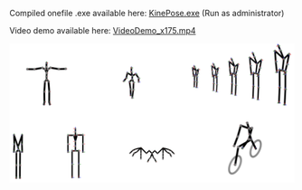Compiled onefile .exe available here: [KinePose.exe](Dist/KinePose.exe) (Run as administrator)

Video demo available here: [VideoDemo_x175.mp4]('Demo%20video/VideoDemo_x175.mp4')

<img src="../images/chains.png" alt="KinePose Chains" width="900"/>
